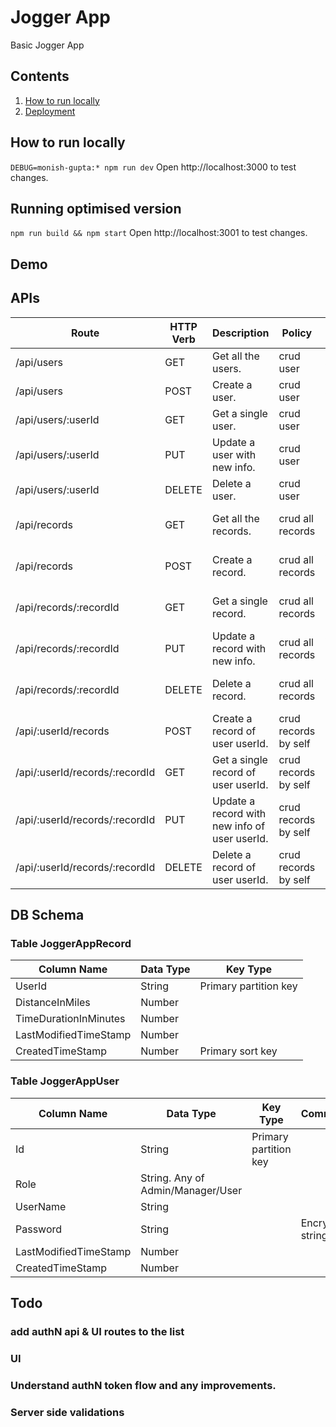 # Jogger App
Basic Jogger App

## Contents
1. [How to run locally](#how-to-run-locally)
2. [Deployment](#deployment)

## How to run locally
`DEBUG=monish-gupta:* npm run dev`
Open http://localhost:3000 to test changes.

## Running optimised version
`npm run build && npm start`
Open http://localhost:3001 to test changes.

## Demo

## APIs
Route | HTTP Verb | Description|Policy|Rules
--- | --- | ---| ---| ---
/api/users | GET | Get all the users.|crud user|admin|
/api/users | POST | Create a user.|crud user|admin|
/api/users/:userId | GET | Get a single user.|crud user|admin|
/api/users/:userId | PUT | Update a user with new info.|crud user|admin|
/api/users/:userId | DELETE | Delete a user.|crud user|admin|
/api/records | GET | Get all the records.|crud all records|admin, user manager|
/api/records | POST | Create a record.|crud all records|admin, user manager|
/api/records/:recordId | GET | Get a single record.|crud all records|admin, user manager|
/api/records/:recordId | PUT | Update a record with new info.|crud all records|admin, user manager|
/api/records/:recordId | DELETE | Delete a record.|crud all records|admin, user manager|
/api/:userId/records | POST | Create a record of user userId.|crud records by self|regular user|
/api/:userId/records/:recordId | GET | Get a single record of user userId.|crud records by self|regular user|
/api/:userId/records/:recordId | PUT | Update a record with new info of user userId.|crud records by self|regular user|
/api/:userId/records/:recordId | DELETE | Delete a record of user userId.|crud records by self|regular user|

## DB Schema
### Table JoggerAppRecord
Column Name|Data Type|Key Type
---|---|---
UserId | String | Primary partition key
DistanceInMiles | Number | 
TimeDurationInMinutes | Number | 
LastModifiedTimeStamp | Number | 
CreatedTimeStamp | Number | Primary sort key

### Table JoggerAppUser
Column Name|Data Type|Key Type|Comments
---|---|---|---
Id | String |Primary partition key|
Role | String. Any of Admin/Manager/User||
UserName|String||
Password | String || Encrypted string
LastModifiedTimeStamp | Number || 
CreatedTimeStamp | Number || 

## Todo
### add authN api & UI routes to the list 
### UI
### Understand authN token flow and any improvements.
### Server side validations